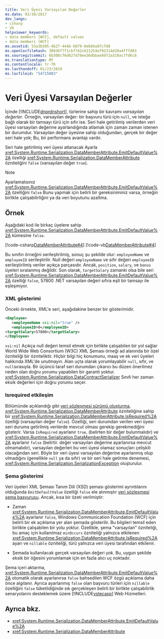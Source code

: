 ```yaml
---
title: Veri Üyesi Varsayılan Değerler
ms.date: 03/30/2017
dev_langs:
- csharp
- vb
helpviewer_keywords:
- data members [WCF], default values
- data members [WCF]
ms.assetid: 53a3b505-4b27-444b-b079-0eb84a97cfd8
ms.openlocfilehash: 30836f7f1cbf742c621254ef92314d20a4fffd83
ms.sourcegitcommit: 6b308cf6d627d78ee36dbbae8972a310ac7fd6c8
ms.translationtype: MT
ms.contentlocale: tr-TR
ms.lasthandoff: 01/23/2019
ms.locfileid: "54715083"
---
```

# <a name="data-member-default-values"></a>Veri Üyesi Varsayılan Değerler
İçinde [!INCLUDE[dnprdnshort](../../../../includes/dnprdnshort-md.md)], türlerine sahip bir kavramı *varsayılan değerler*. Örneğin, varsayılan değer: bir başvuru türü için `null`, ve isteğe bağlı olarak bir tamsayı türü için sıfır ise. Seri hale getirilmiş verilerden veri üyesi varsayılan değerine ayarlandığında atlamak için zaman zaman istenen bir durumdur. Varsayılan değer üyesine sahip olduğundan, gerçek bir değer seri hale yok; Bu, bir performans avantajı vardır.  
  
 Seri hale getirilmiş veri üyesi atlanacak Ayarla <xref:System.Runtime.Serialization.DataMemberAttribute.EmitDefaultValue%2A> özelliği <xref:System.Runtime.Serialization.DataMemberAttribute> özniteliğini `false` (varsayılan değer `true`).  
  
> [!NOTE]
>  Ayarlamalısınız <xref:System.Runtime.Serialization.DataMemberAttribute.EmitDefaultValue%2A> özelliğini `false` Bunu yapmak için belirli bir gereksiniminiz varsa, örneğin birlikte çalışabilirliğini ya da veri boyutunu azaltma.  
  
## <a name="example"></a>Örnek  
 Aşağıdaki kod ile birkaç üyelere sahip <xref:System.Runtime.Serialization.DataMemberAttribute.EmitDefaultValue%2A> kümesine `false`.  
  
 [!code-csharp[DataMemberAttribute#4](../../../../samples/snippets/csharp/VS_Snippets_CFX/datamemberattribute/cs/overview.cs#4)]
 [!code-vb[DataMemberAttribute#4](../../../../samples/snippets/visualbasic/VS_Snippets_CFX/datamemberattribute/vb/overview.vb#4)]  
  
 Bu sınıfın örneğini serileştirilmiş, sonuç şu şekilde olur: `employeeName` ve `employeeID` serileştirilir. Null değeri `employeeName` ve sıfır değeri `employeeID` serileştirilmiş veriler açıkça parçasıdır. Ancak, `position`, `salary`, ve `bonus` üyeleri sıralanmış değildir. Son olarak, `targetSalary` zamanki olsa bile seri <xref:System.Runtime.Serialization.DataMemberAttribute.EmitDefaultValue%2A> özelliği `false`, 57800 .NET varsayılan değeri sıfıra eşit bir tamsayı ile eşleşmiyor.  
  
### <a name="xml-representation"></a>XML gösterimi  
 Önceki örnekte, XML'e seri, aşağıdakine benzer bir gösterimidir.  
  
```xml  
<Employee>  
   <employeeName xsi:nil="true" />  
   <employeeID>0</employeeID>  
<targetSalary>57800</targetSalary>  
</Employee>  
```  
  
 `xsi:nil` Açıkça null değeri temsil etmek için birlikte çalışabilen bir yol sağlar World Wide Web Consortium (W3C) XML Şeması örneği ad alanında bir özel özniteliği bir özniteliktir. Hiçbir bilgi hiç konumunu, maaş ve ek veri üyeleri hakkında XML'de unutmayın. Alan uçta olarak yorumlayabilir `null`, sıfır, ve `null`sırasıyla. Bir üçüncü taraf seri durumdan çıkarıcı bu düzen önerilmez neden olan doğru yorumu yapabilen bir garanti yoktur. <xref:System.Runtime.Serialization.DataContractSerializer> Sınıfı her zaman eksik değerleri için doğru yorumu seçer.  
  
### <a name="interaction-with-isrequired"></a>Isrequired etkileşim  
 Bölümünde açıklandığı gibi [veri sözleşmesi sürümü oluşturma](../../../../docs/framework/wcf/feature-details/data-contract-versioning.md), <xref:System.Runtime.Serialization.DataMemberAttribute> özniteliğine sahip bir <xref:System.Runtime.Serialization.DataMemberAttribute.IsRequired%2A> özelliği (varsayılan değer `false`). Özelliği, seri durumdan verilen veri üyesi seri duruma getirilmiş verilerde mevcut olması gerekip gerekmediğini gösterir. Varsa `IsRequired` ayarlanır `true`, (belirten bir değer bulunmalıdır) ve <xref:System.Runtime.Serialization.DataMemberAttribute.EmitDefaultValue%2A> ayarlanır `false` (belirtir. değer varsayılan değerine ayarlanırsa mevcut olmamalıdır), varsayılan değerleri bu veri üyesi olamaz sonuçları çelişkili olacağından seri. Böyle bir veri üyesi varsayılan değerine ayarlanmış olup olmadığını (genellikle `null` ya da sıfır) ve bir seri hale getirme denemesi, <xref:System.Runtime.Serialization.SerializationException> oluşturulur.  
  
### <a name="schema-representation"></a>Şema gösterimi  
 Veri üyeleri XML Şeması Tanım Dili (XSD) şeması gösterimi ayrıntılarını olduğunda `EmitDefaultValue` özelliği `false` ele alınmıştır [veri sözleşmesi şema başvurusu](../../../../docs/framework/wcf/feature-details/data-contract-schema-reference.md). Ancak, kısa bir özeti verilmiştir:  
  
-   Zaman <xref:System.Runtime.Serialization.DataMemberAttribute.EmitDefaultValue%2A> ayarlanır `false`, Windows Communication Foundation (WCF) için belirli bir ek açıklama yer alan şemada gösterilir. Bu bilgileri temsil eden birlikte çalışabilen bir yolu yoktur. Özellikle, şema "varsayılan" özniteliği, bu amaç için kullanılmaz `minOccurs` özniteliği yalnızca etkilenen <xref:System.Runtime.Serialization.DataMemberAttribute.IsRequired%2A> ayarı ve `nillable` özniteliği, türü yalnızca veri üyesi tarafından etkilenir.  
  
-   Şemada kullanılacak gerçek varsayılan değeri yok. Bu, uygun şekilde eksik bir öğesini yorumlamak için en fazla alıcı uç noktadır.  
  
 Şema içeri aktarma, <xref:System.Runtime.Serialization.DataMemberAttribute.EmitDefaultValue%2A> otomatik olarak ayarlanırsa `false` bahsedilen WCF özgü açıklama daha önce algılanır. Ayrıca ayarlanmış `false` olan başvuru türleri için `nillable` özelliğini `false` tüketildiğinde sık gerçekleşen belirli bir birlikte çalışabilirlik senaryolarını desteklemek üzere [!INCLUDE[vstecasp](../../../../includes/vstecasp-md.md)] Web Hizmetleri.  
  
## <a name="see-also"></a>Ayrıca bkz.
- <xref:System.Runtime.Serialization.DataMemberAttribute.EmitDefaultValue%2A>
- <xref:System.Runtime.Serialization.DataMemberAttribute>
